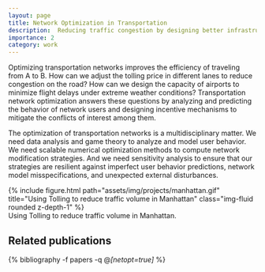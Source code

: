 ```yaml
---
layout: page
title: Network Optimization in Transportation
description:  Reducing traffic congestion by designing better infrastructures
importance: 2
category: work
---
```


Optimizing transportation networks improves the efficiency of traveling from A to B. How can we adjust the tolling price in different lanes to reduce congestion on the road? How can we design the capacity of airports to minimize flight delays under extreme weather conditions? Transportation network optimization answers these questions by analyzing and predicting the behavior of network users and designing incentive mechanisms to mitigate the conflicts of interest among them. 

The optimization of transportation networks is a multidisciplinary matter. We need data analysis and game theory to analyze and model user behavior. We need scalable numerical optimization methods to compute network modification strategies. And we need sensitivity analysis to ensure that our strategies are resilient against imperfect user behavior predictions, network model misspecifications, and unexpected external disturbances.   

<div class="row">
    <div class="col-md-12 mt-3 mt-md-0">
        {% include figure.html path="assets/img/projects/manhattan.gif" title="Using Tolling to reduce traffic volume in Manhattan" class="img-fluid rounded z-depth-1" %}
    </div>
</div>
<div class="caption">
    Using Tolling to reduce traffic volume in Manhattan.
</div>


<div class="publications">
<h2>Related publications</h2>  
  
{% bibliography -f papers -q @*[netopt=true]* %}
</div>
